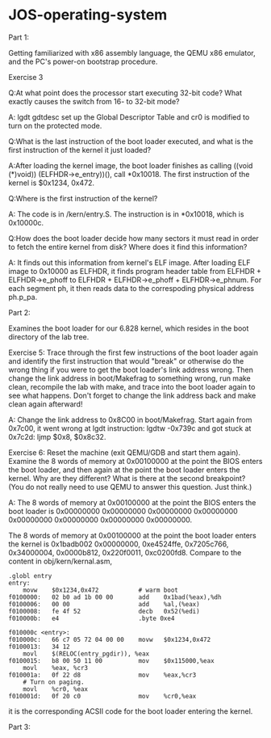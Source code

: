 # JOS-operating-system
 
Part 1:
 
Getting familiarized with x86 assembly language, the QEMU x86 emulator, and the PC's power-on bootstrap procedure. 
 
Exercise 3
 
Q:At what point does the processor start executing 32-bit code? What exactly causes the switch from 16- to 32-bit mode?

A: lgdt gdtdesc set up the Global Descriptor Table and cr0 is modified to turn on the protected mode.

Q:What is the last instruction of the boot loader executed, and what is the first instruction of the kernel it just loaded?

A:After loading the kernel image, the boot loader finishes as calling ((void (*)void)) (ELFHDR->e_entry))(), call *0x10018. The first instruction of the kernel is $0x1234, 0x472.

Q:Where is the first instruction of the kernel?

A: The code is in /kern/entry.S. The instruction is in *0x10018, which is 0x10000c.

Q:How does the boot loader decide how many sectors it must read in order to fetch the entire kernel from disk? Where does it find this information?

A: It finds out this information from kernel's ELF image. After loading ELF image to 0x10000 as ELFHDR, it finds program header table from ELFHDR + ELFHDR->e_phoff to ELFHDR + ELFHDR->e_phoff + ELFHDR->e_phnum. For each segment ph, it then reads data to the correspoding physical address ph.p_pa.

Part 2:
 
Examines the boot loader for our 6.828 kernel, which resides in the boot directory of the lab tree. 

Exercise 5: Trace through the first few instructions of the boot loader again and identify the first instruction that would "break" or otherwise do the wrong thing if you were to get the boot loader's link address wrong. Then change the link address in boot/Makefrag to something wrong, run make clean, recompile the lab with make, and trace into the boot loader again to see what happens. Don't forget to change the link address back and make clean again afterward!

A: Change the link address to 0x8C00 in boot/Makefrag. Start again from 0x7c00, it went wrong at lgdt instruction: lgdtw -0x739c and got stuck at 0x7c2d: ljmp $0x8, $0x8c32.

Exercise 6:
Reset the machine (exit QEMU/GDB and start them again). Examine the 8 words of memory at 0x00100000 at the point the BIOS enters the boot loader, and then again at the point the boot loader enters the kernel. Why are they different? What is there at the second breakpoint? (You do not really need to use QEMU to answer this question. Just think.)

A: The 8 words of memory at 0x00100000 at the point the BIOS enters the boot loader is 0x00000000 0x00000000 0x00000000 0x00000000 0x00000000 0x00000000 0x00000000 0x00000000.

The 8 words of memory at 0x00100000 at the point the boot loader enters the kernel is 0x1badb002 0x00000000, 0xe4524ffe, 0x7205c766, 0x34000004, 0x0000b812, 0x220f0011, 0xc0200fd8. Compare to the content in obj/kern/kernal.asm, 

```{r}
.globl entry
entry:
	movw	$0x1234,0x472			# warm boot
f0100000:	02 b0 ad 1b 00 00    	add    0x1bad(%eax),%dh
f0100006:	00 00                	add    %al,(%eax)
f0100008:	fe 4f 52             	decb   0x52(%edi)
f010000b:	e4                   	.byte 0xe4

f010000c <entry>:
f010000c:	66 c7 05 72 04 00 00 	movw   $0x1234,0x472
f0100013:	34 12 
	movl	$(RELOC(entry_pgdir)), %eax
f0100015:	b8 00 50 11 00       	mov    $0x115000,%eax
	movl	%eax, %cr3
f010001a:	0f 22 d8             	mov    %eax,%cr3
	# Turn on paging.
	movl	%cr0, %eax
f010001d:	0f 20 c0             	mov    %cr0,%eax
```

it is the corresponding ACSII code for the boot loader entering the kernel.

Part 3:
 
